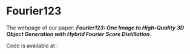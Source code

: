 # Fourier123

The webpage of our paper: ___Fourier123: One Image to High-Quality 3D Object Generation with Hybrid Fourier Score Distillation___.

Code is available at : 
